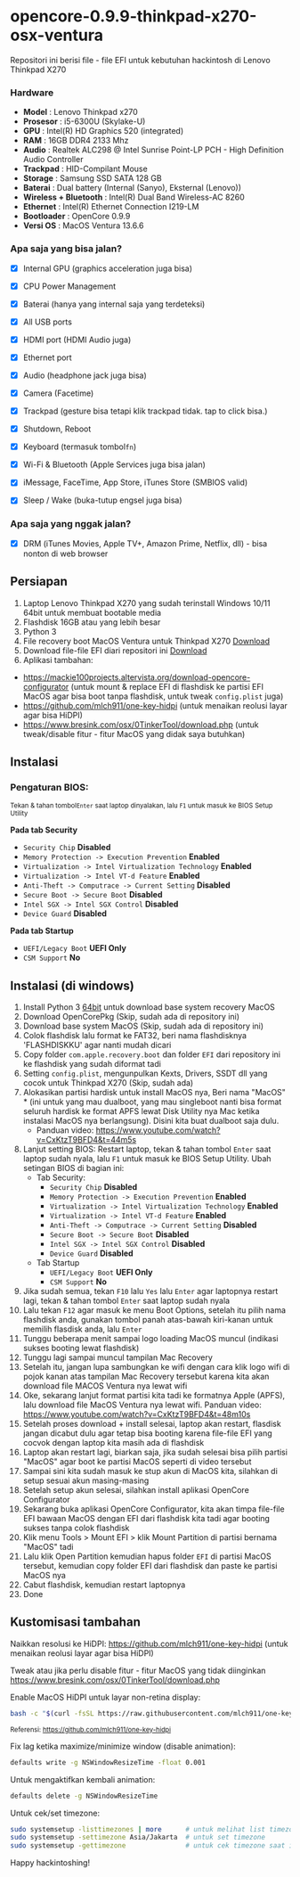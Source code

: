 # opencore-0.9.9-thinkpad-x270-osx-ventura

Repositori ini berisi file - file EFI untuk kebutuhan hackintosh di Lenovo Thinkpad X270


### Hardware

- **Model** : Lenovo Thinkpad x270
- **Prosesor** : i5-6300U (Skylake-U)
- **GPU** : Intel(R) HD Graphics 520 (integrated)
- **RAM** : 16GB DDR4 2133 Mhz
- **Audio** : Realtek ALC298 @ Intel Sunrise Point-LP PCH - High Definition Audio Controller
- **Trackpad** : HID-Compilant Mouse
- **Storage** : Samsung SSD SATA 128 GB
- **Baterai** : Dual battery (Internal (Sanyo), Eksternal (Lenovo))
- **Wireless + Bluetooth** : Intel(R) Dual Band Wireless-AC 8260
- **Ethernet** : Intel(R) Ethernet Connection I219-LM
- **Bootloader** : OpenCore 0.9.9
- **Versi OS** : MacOS Ventura 13.6.6


### Apa saja yang bisa jalan?

- [x] Internal GPU (graphics acceleration juga bisa)
- [x] CPU Power Management
- [x] Baterai (hanya yang internal saja yang terdeteksi)
- [x] All USB ports
- [x] HDMI port (HDMI Audio juga)
- [x] Ethernet port
- [x] Audio (headphone jack juga bisa)
- [x] Camera (Facetime)
- [x] Trackpad (gesture bisa tetapi klik trackpad tidak. tap to click bisa.)
- [x] Shutdown, Reboot
- [x] Keyboard (termasuk tombol`fn`)
- [x] Wi-Fi & Bluetooth (Apple Services juga bisa jalan)
- [x] iMessage, FaceTime, App Store, iTunes Store (SMBIOS valid)
- [x] Sleep / Wake (buka-tutup engsel juga bisa)


### Apa saja yang nggak jalan?

- [x] DRM (iTunes Movies, Apple TV+, Amazon Prime, Netflix, dll)  - bisa nonton di web browser


## Persiapan
 1. Laptop Lenovo Thinkpad X270 yang sudah terinstall Windows 10/11 64bit untuk membuat bootable media
 2. Flashdisk 16GB atau yang lebih besar
 2. Python 3
 3. File recovery boot MacOS Ventura untuk Thinkpad X270 [Download](https://drive.google.com/file/d/1yzPJPglbM4rZ0673S1tu0AEaNVLl8t9P/view?usp=sharing)
 4. Download file-file EFI diari repositori ini [Download](https://github.com/esyede/opencore-0.9.9-thinkpad-x270-osx-ventura/archive/main.zip)
 5. Aplikasi tambahan:
  - https://mackie100projects.altervista.org/download-opencore-configurator (untuk mount & replace EFI di flashdisk ke partisi EFI MacOS agar bisa boot tanpa flashdisk, untuk tweak `config.plist` juga)
  - https://github.com/mlch911/one-key-hidpi (untuk menaikan reolusi layar agar bisa HiDPI)
  - https://www.bresink.com/osx/0TinkerTool/download.php (untuk tweak/disable fitur - fitur MacOS yang didak saya butuhkan)


## Instalasi

### Pengaturan BIOS:
<small>Tekan & tahan tombol`Enter` saat laptop dinyalakan, lalu `F1` untuk masuk ke BIOS Setup Utility</small>

**Pada tab Security**
- `Security Chip` **Disabled**
- `Memory Protection -> Execution Prevention` **Enabled**
- `Virtualization -> Intel Virtualization Technology` **Enabled**
- `Virtualization -> Intel VT-d Feature` **Enabled**
- `Anti-Theft -> Computrace -> Current Setting` **Disabled**
- `Secure Boot -> Secure Boot` **Disabled**
- `Intel SGX -> Intel SGX Control` **Disabled**
- `Device Guard` **Disabled**

**Pada tab Startup**
- `UEFI/Legacy Boot` **UEFI Only**
- `CSM Support` **No**


## Instalasi (di windows)
 1. Install Python 3 [64bit](https://www.python.org/ftp/python/3.11.9/python-3.11.9-amd64.exe) untuk download base system recovery MacOS
 2. Download OpenCorePkg (Skip, sudah ada di repository ini)
 3. Download base system MacOS (Skip, sudah ada di repository ini)
 4. Colok flashdisk lalu format ke FAT32, beri nama flashdisknya 'FLASHDISKKU' agar nanti mudah dicari
 5. Copy folder `com.apple.recovery.boot` dan folder `EFI` dari repository ini ke flashdisk yang sudah diformat tadi
 6. Setting `config.plist`, mengunpulkan Kexts, Drivers, SSDT dll yang cocok untuk Thinkpad X270 (Skip, sudah ada)
 7. Alokasikan partisi hardisk untuk install MacOS nya, Beri nama "MacOS" * (ini untuk yang mau dualboot, yang mau singleboot nanti bisa format seluruh hardisk ke format APFS lewat Disk Utility nya Mac ketika instalasi MacOS nya berlangsung). Disini kita buat dualboot saja dulu.
    - Panduan video: https://www.youtube.com/watch?v=CxKtzT9BFD4&t=44m5s
 8. Lanjut setting BIOS: Restart laptop, tekan & tahan tombol `Enter` saat laptop sudah nyala, lalu `F1` untuk masuk ke BIOS Setup Utility. Ubah setingan BIOS di bagian ini:
    - Tab Security:
        - `Security Chip` **Disabled**
        - `Memory Protection -> Execution Prevention` **Enabled**
        - `Virtualization -> Intel Virtualization Technology` **Enabled**
        - `Virtualization -> Intel VT-d Feature` **Enabled**
        - `Anti-Theft -> Computrace -> Current Setting` **Disabled**
        - `Secure Boot -> Secure Boot` **Disabled**
        - `Intel SGX -> Intel SGX Control` **Disabled**
        - `Device Guard` **Disabled**
    - Tab Startup
        - `UEFI/Legacy Boot` **UEFI Only**
        - `CSM Support` **No**
 9. Jika sudah semua, tekan `F10` lalu `Yes` lalu `Enter` agar laptopnya restart lagi, tekan & tahan tombol `Enter` saat laptop sudah nyala
 10. Lalu tekan `F12` agar masuk ke menu Boot Options, setelah itu pilih nama flashdisk anda, gunakan tombol panah atas-bawah kiri-kanan untuk memilih flasdisk anda, lalu `Enter`
 11. Tunggu beberapa menit sampai logo loading MacOS muncul (indikasi sukses booting lewat flashdisk)
 12. Tunggu lagi sampai muncul tampilan Mac Recovery
 12. Setelah itu, jangan lupa sambungkan ke wifi dengan cara klik logo wifi di pojok kanan atas tampilan Mac Recovery tersebut karena kita akan download file MACOS Ventura nya lewat wifi
 13. Oke, sekarang lanjut format partisi kita tadi ke formatnya Apple (APFS), lalu download file MacOS Ventura nya lewat wifi. Panduan video: https://www.youtube.com/watch?v=CxKtzT9BFD4&t=48m10s
 14. Setelah proses download + install selesai, laptop akan restart, flasdisk jangan dicabut dulu agar tetap bisa booting karena file-file EFI yang cocvok dengan laptop kita masih ada di flashdisk
 15. Laptop akan restart lagi, biarkan saja, jika sudah selesai bisa pilih partisi "MacOS" agar boot ke partisi MacOS seperti di video tersebut
 16. Sampai sini kita sudah masuk ke stup akun di MacOS kita, silahkan di setup sesuai akun masing-masing
 17. Setelah setup akun selesai, silahkan install aplikasi OpenCore Configurator
 18. Sekarang buka aplikasi OpenCore Configurator, kita akan timpa file-file EFI bawaan MacOS dengan EFI dari flashdisk kita tadi agar booting sukses tanpa colok flashdisk
 19.  Klik menu Tools > Mount EFI > klik Mount Partition di partisi bernama "MacOS" tadi
 20. Lalu klik Open Partition kemudian hapus folder `EFI` di partisi MacOS tersebut, kemudian copy folder EFI dari flashdisk dan paste ke partisi MacOS nya
 21. Cabut flashdisk, kemudian restart laptopnya
 22. Done




## Kustomisasi tambahan

Naikkan resolusi ke HiDPI:
https://github.com/mlch911/one-key-hidpi (untuk menaikan reolusi layar agar bisa HiDPI)

Tweak atau jika perlu disable fitur - fitur MacOS yang tidak diinginkan
https://www.bresink.com/osx/0TinkerTool/download.php

Enable MacOS HiDPI untuk layar non-retina display:
```sh
bash -c "$(curl -fsSL https://raw.githubusercontent.com/mlch911/one-key-hidpi/master/hidpi.sh)"
```
<small>Referensi: https://github.com/mlch911/one-key-hidpi</small>


Fix lag ketika maximize/minimize window (disable animation):
```sh
defaults write -g NSWindowResizeTime -float 0.001
```
 
Untuk mengaktifkan kembali animation:
```sh
defaults delete -g NSWindowResizeTime
```

Untuk cek/set timezone:
```sh
sudo systemsetup -listtimezones | more      # untuk melihat list timezones
sudo systemsetup -settimezone Asia/Jakarta  # untuk set timezone
sudo systemsetup -gettimezone               # untuk cek timezone saat ini
```



Happy hackintoshing!
